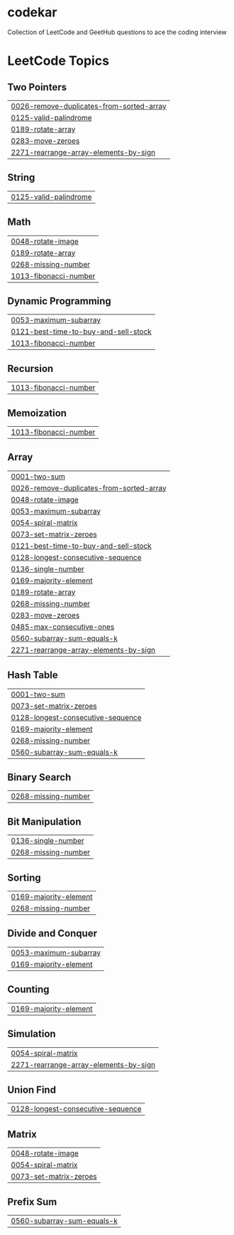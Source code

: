 # codekar
Collection of LeetCode and GeetHub questions to ace the coding interview

<!---LeetCode Topics Start-->
# LeetCode Topics
## Two Pointers
|  |
| ------- |
| [0026-remove-duplicates-from-sorted-array](https://github.com/Prem-Ray/codekar/tree/master/0026-remove-duplicates-from-sorted-array) |
| [0125-valid-palindrome](https://github.com/Prem-Ray/codekar/tree/master/0125-valid-palindrome) |
| [0189-rotate-array](https://github.com/Prem-Ray/codekar/tree/master/0189-rotate-array) |
| [0283-move-zeroes](https://github.com/Prem-Ray/codekar/tree/master/0283-move-zeroes) |
| [2271-rearrange-array-elements-by-sign](https://github.com/Prem-Ray/codekar/tree/master/2271-rearrange-array-elements-by-sign) |
## String
|  |
| ------- |
| [0125-valid-palindrome](https://github.com/Prem-Ray/codekar/tree/master/0125-valid-palindrome) |
## Math
|  |
| ------- |
| [0048-rotate-image](https://github.com/Prem-Ray/codekar/tree/master/0048-rotate-image) |
| [0189-rotate-array](https://github.com/Prem-Ray/codekar/tree/master/0189-rotate-array) |
| [0268-missing-number](https://github.com/Prem-Ray/codekar/tree/master/0268-missing-number) |
| [1013-fibonacci-number](https://github.com/Prem-Ray/codekar/tree/master/1013-fibonacci-number) |
## Dynamic Programming
|  |
| ------- |
| [0053-maximum-subarray](https://github.com/Prem-Ray/codekar/tree/master/0053-maximum-subarray) |
| [0121-best-time-to-buy-and-sell-stock](https://github.com/Prem-Ray/codekar/tree/master/0121-best-time-to-buy-and-sell-stock) |
| [1013-fibonacci-number](https://github.com/Prem-Ray/codekar/tree/master/1013-fibonacci-number) |
## Recursion
|  |
| ------- |
| [1013-fibonacci-number](https://github.com/Prem-Ray/codekar/tree/master/1013-fibonacci-number) |
## Memoization
|  |
| ------- |
| [1013-fibonacci-number](https://github.com/Prem-Ray/codekar/tree/master/1013-fibonacci-number) |
## Array
|  |
| ------- |
| [0001-two-sum](https://github.com/Prem-Ray/codekar/tree/master/0001-two-sum) |
| [0026-remove-duplicates-from-sorted-array](https://github.com/Prem-Ray/codekar/tree/master/0026-remove-duplicates-from-sorted-array) |
| [0048-rotate-image](https://github.com/Prem-Ray/codekar/tree/master/0048-rotate-image) |
| [0053-maximum-subarray](https://github.com/Prem-Ray/codekar/tree/master/0053-maximum-subarray) |
| [0054-spiral-matrix](https://github.com/Prem-Ray/codekar/tree/master/0054-spiral-matrix) |
| [0073-set-matrix-zeroes](https://github.com/Prem-Ray/codekar/tree/master/0073-set-matrix-zeroes) |
| [0121-best-time-to-buy-and-sell-stock](https://github.com/Prem-Ray/codekar/tree/master/0121-best-time-to-buy-and-sell-stock) |
| [0128-longest-consecutive-sequence](https://github.com/Prem-Ray/codekar/tree/master/0128-longest-consecutive-sequence) |
| [0136-single-number](https://github.com/Prem-Ray/codekar/tree/master/0136-single-number) |
| [0169-majority-element](https://github.com/Prem-Ray/codekar/tree/master/0169-majority-element) |
| [0189-rotate-array](https://github.com/Prem-Ray/codekar/tree/master/0189-rotate-array) |
| [0268-missing-number](https://github.com/Prem-Ray/codekar/tree/master/0268-missing-number) |
| [0283-move-zeroes](https://github.com/Prem-Ray/codekar/tree/master/0283-move-zeroes) |
| [0485-max-consecutive-ones](https://github.com/Prem-Ray/codekar/tree/master/0485-max-consecutive-ones) |
| [0560-subarray-sum-equals-k](https://github.com/Prem-Ray/codekar/tree/master/0560-subarray-sum-equals-k) |
| [2271-rearrange-array-elements-by-sign](https://github.com/Prem-Ray/codekar/tree/master/2271-rearrange-array-elements-by-sign) |
## Hash Table
|  |
| ------- |
| [0001-two-sum](https://github.com/Prem-Ray/codekar/tree/master/0001-two-sum) |
| [0073-set-matrix-zeroes](https://github.com/Prem-Ray/codekar/tree/master/0073-set-matrix-zeroes) |
| [0128-longest-consecutive-sequence](https://github.com/Prem-Ray/codekar/tree/master/0128-longest-consecutive-sequence) |
| [0169-majority-element](https://github.com/Prem-Ray/codekar/tree/master/0169-majority-element) |
| [0268-missing-number](https://github.com/Prem-Ray/codekar/tree/master/0268-missing-number) |
| [0560-subarray-sum-equals-k](https://github.com/Prem-Ray/codekar/tree/master/0560-subarray-sum-equals-k) |
## Binary Search
|  |
| ------- |
| [0268-missing-number](https://github.com/Prem-Ray/codekar/tree/master/0268-missing-number) |
## Bit Manipulation
|  |
| ------- |
| [0136-single-number](https://github.com/Prem-Ray/codekar/tree/master/0136-single-number) |
| [0268-missing-number](https://github.com/Prem-Ray/codekar/tree/master/0268-missing-number) |
## Sorting
|  |
| ------- |
| [0169-majority-element](https://github.com/Prem-Ray/codekar/tree/master/0169-majority-element) |
| [0268-missing-number](https://github.com/Prem-Ray/codekar/tree/master/0268-missing-number) |
## Divide and Conquer
|  |
| ------- |
| [0053-maximum-subarray](https://github.com/Prem-Ray/codekar/tree/master/0053-maximum-subarray) |
| [0169-majority-element](https://github.com/Prem-Ray/codekar/tree/master/0169-majority-element) |
## Counting
|  |
| ------- |
| [0169-majority-element](https://github.com/Prem-Ray/codekar/tree/master/0169-majority-element) |
## Simulation
|  |
| ------- |
| [0054-spiral-matrix](https://github.com/Prem-Ray/codekar/tree/master/0054-spiral-matrix) |
| [2271-rearrange-array-elements-by-sign](https://github.com/Prem-Ray/codekar/tree/master/2271-rearrange-array-elements-by-sign) |
## Union Find
|  |
| ------- |
| [0128-longest-consecutive-sequence](https://github.com/Prem-Ray/codekar/tree/master/0128-longest-consecutive-sequence) |
## Matrix
|  |
| ------- |
| [0048-rotate-image](https://github.com/Prem-Ray/codekar/tree/master/0048-rotate-image) |
| [0054-spiral-matrix](https://github.com/Prem-Ray/codekar/tree/master/0054-spiral-matrix) |
| [0073-set-matrix-zeroes](https://github.com/Prem-Ray/codekar/tree/master/0073-set-matrix-zeroes) |
## Prefix Sum
|  |
| ------- |
| [0560-subarray-sum-equals-k](https://github.com/Prem-Ray/codekar/tree/master/0560-subarray-sum-equals-k) |
<!---LeetCode Topics End-->